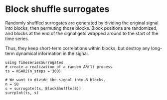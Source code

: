 # Block shuffle surrogates

Randomly shuffled surrogates are generated by dividing the original signal into 
blocks, then permuting those blocks. Block positions are randomized, and 
blocks at the end of the signal gets wrapped around to the start of the time 
series.

Thus, they keep short-term correlations within
blocks, but destroy any long-term dynamical information in the signal.

```@example
using TimeseriesSurrogates
# create a realization of a random AR(1) process
ts = NSAR2(n_steps = 300) 

# We want to divide the signal into 8 blocks.
n = 50
s = surrogate(ts, BlockShuffle(8))
surrplot(ts, s)
```
